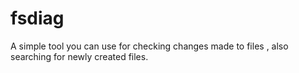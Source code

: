# fsdiag
  A simple tool you can use for checking changes made to files , also searching for newly created files.

